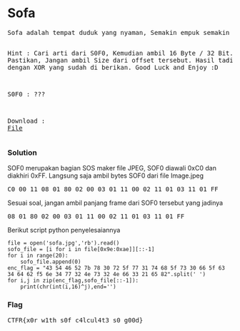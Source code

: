 <h1><b>Sofa</b></h1>
<pre>
Sofa adalah tempat duduk yang nyaman, Semakin empuk semakin nyaman h3h3

Hint : Cari arti dari S0F0, Kemudian ambil 16 Byte / 32 Bit. Pastikan, Jangan ambil Size dari offset tersebut. Hasil tadi, kalkukasi dengan XOR yang sudah di berikan. Good Luck and Enjoy :D

S0F0 : ???

Download : <a href='https://mega.nz/#!w8Yz2YgY!GE2tgYFnNqDs64XfPPqJoFi-fQjS9Q3z464H2Yn2Mdo'>File</a>
</pre>
<h3><b>Solution</b></h3>
<p>SOF0 merupakan bagian SOS maker file JPEG, SOF0 diawali 0xC0 dan diakhiri 0xFF. Langsung saja ambil bytes SOF0 dari file Image.jpeg</p>
<pre>
C0 00 11 08 01 80 02 00 03 01 11 00 02 11 01 03 11 01 FF
</pre>
<p>Sesuai soal, jangan ambil panjang frame dari SOF0 tersebut yang jadinya</p>
<pre>
08 01 80 02 00 03 01 11 00 02 11 01 03 11 01 FF
</pre>
<p>Berikut script python penyelesaiannya</p>

```python3
file = open('sofa.jpg','rb').read()
sofo_file = [i for i in file[0x9e:0xae]][::-1]
for i in range(20):
    sofo_file.append(0)
enc_flag = "43 54 46 52 7b 78 30 72 5f 77 31 74 68 5f 73 30 66 5f 63 34 64 62 f5 6e 34 77 32 4e 73 32 4e 66 33 21 65 82".split(' ')
for i,j in zip(enc_flag,sofo_file[::-1]):
    print(chr(int(i,16)^j),end='')
```
<h3><b>Flag</b></h3>
<pre>
CTFR{x0r_w1th_s0f_c4lcul4t3_s0_g00d}
</pre>
